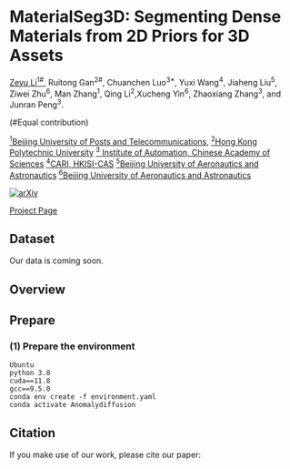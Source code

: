 # MaterialSeg3D: Segmenting Dense Materials from 2D Priors for 3D Assets

<!-- <br> -->
[Zeyu Li<sup>1#</sup>](https://lizeyuking.github.io/), Ruitong Gan<sup>2#</sup>,  Chuanchen Luo<sup>3*</sup>, Yuxi Wang<sup>4</sup>,  Jiaheng Liu<sup>5</sup>, Ziwei Zhu<sup>6</sup>, Man Zhang<sup>1</sup>, Qing Li<sup>2</sup>,Xucheng Yin<sup>6</sup>, Zhaoxiang Zhang<sup>3</sup>, and Junran Peng<sup>3</sup>.
<!-- <br> -->

(#Equal contribution)

[<sup>1</sup>Beijing University of Posts and Telecommunications](https://www.sjtu.edu.cn/), 
[<sup>2</sup>Hong Kong Polytechnic University](https://open.youtu.qq.com/#/open)
[<sup>3</sup> Institute of Automation, Chinese Academy of Sciences](https://open.youtu.qq.com/#/open)
[<sup>4</sup>CARI, HKISI-CAS](https://open.youtu.qq.com/#/open)
[<sup>5</sup>Beijing University of Aeronautics and Astronautics](https://open.youtu.qq.com/#/open)
[<sup>6</sup>Beijing University of Aeronautics and Astronautics](https://open.youtu.qq.com/#/open)

[![arXiv](https://img.shields.io/badge/arXiv-2312.05767-b31b1b.svg)](https://arxiv.org/abs/2312.05767)

[Project Page]([https://materialseg3d.github.io/]())



## Dataset
Our data is coming soon.


## Overview



## Prepare


### (1) Prepare the environment
```
Ubuntu
python 3.8
cuda==11.8
gcc==9.5.0
conda env create -f environment.yaml
conda activate Anomalydiffusion
```

## Citation

If you make use of our work, please cite our paper:

```

```
